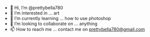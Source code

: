 - 👋 Hi, I’m @prettybella780
- 👀 I’m interested in ... art
- 🌱 I’m currently learning ... how to use photoshop
- 💞️ I’m looking to collaborate on ... anything
- 📫 How to reach me ... contact me on prettybella780@gmail.com

<!---
prettybella780/prettybella780 is a ✨ special ✨ repository because its `README.md` (this file) appears on your GitHub profile.
You can click the Preview link to take a look at your changes.
--->
